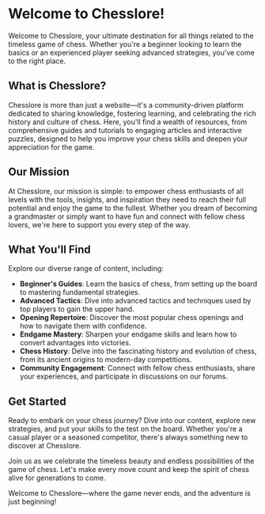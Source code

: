 # Welcome to Chesslore!

Welcome to Chesslore, your ultimate destination for all things related to the timeless game of chess. Whether you're a beginner looking to learn the basics or an experienced player seeking advanced strategies, you've come to the right place.

## What is Chesslore?

Chesslore is more than just a website—it's a community-driven platform dedicated to sharing knowledge, fostering learning, and celebrating the rich history and culture of chess. Here, you'll find a wealth of resources, from comprehensive guides and tutorials to engaging articles and interactive puzzles, designed to help you improve your chess skills and deepen your appreciation for the game.

## Our Mission

At Chesslore, our mission is simple: to empower chess enthusiasts of all levels with the tools, insights, and inspiration they need to reach their full potential and enjoy the game to the fullest. Whether you dream of becoming a grandmaster or simply want to have fun and connect with fellow chess lovers, we're here to support you every step of the way.

## What You'll Find

Explore our diverse range of content, including:

- **Beginner's Guides**: Learn the basics of chess, from setting up the board to mastering fundamental strategies.
- **Advanced Tactics**: Dive into advanced tactics and techniques used by top players to gain the upper hand.
- **Opening Repertoire**: Discover the most popular chess openings and how to navigate them with confidence.
- **Endgame Mastery**: Sharpen your endgame skills and learn how to convert advantages into victories.
- **Chess History**: Delve into the fascinating history and evolution of chess, from its ancient origins to modern-day competitions.
- **Community Engagement**: Connect with fellow chess enthusiasts, share your experiences, and participate in discussions on our forums.

## Get Started

Ready to embark on your chess journey? Dive into our content, explore new strategies, and put your skills to the test on the board. Whether you're a casual player or a seasoned competitor, there's always something new to discover at Chesslore.

Join us as we celebrate the timeless beauty and endless possibilities of the game of chess. Let's make every move count and keep the spirit of chess alive for generations to come.

Welcome to Chesslore—where the game never ends, and the adventure is just beginning!
